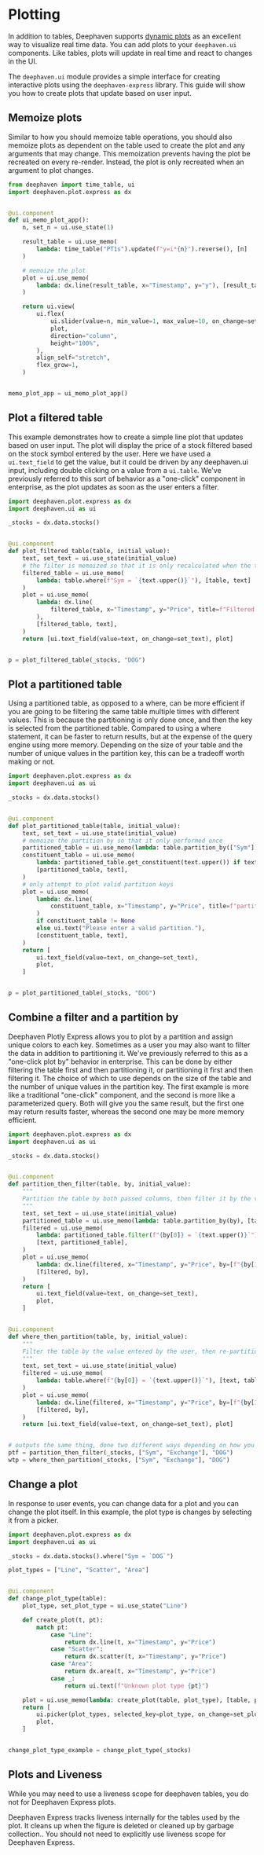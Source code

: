 # Plotting

In addition to tables, Deephaven supports [dynamic plots](/core/docs/how-to-guides/plotting/) as an excellent way to visualize real time data. You can add plots to your `deephaven.ui` components. Like tables, plots will update in real time and react to changes in the UI.

The `deephaven.ui` module provides a simple interface for creating interactive plots using the `deephaven-express` library. This guide will show you how to create plots that update based on user input.

## Memoize plots

Similar to how you should memoize table operations, you should also memoize plots as dependent on the table used to create the plot and any arguments that may change. This memoization prevents having the plot be recreated on every re-render. Instead, the plot is only recreated when an argument to plot changes.

```python
from deephaven import time_table, ui
import deephaven.plot.express as dx


@ui.component
def ui_memo_plot_app():
    n, set_n = ui.use_state(1)

    result_table = ui.use_memo(
        lambda: time_table("PT1s").update(f"y=i*{n}").reverse(), [n]
    )

    # memoize the plot
    plot = ui.use_memo(
        lambda: dx.line(result_table, x="Timestamp", y="y"), [result_table]
    )

    return ui.view(
        ui.flex(
            ui.slider(value=n, min_value=1, max_value=10, on_change=set_n, label="n"),
            plot,
            direction="column",
            height="100%",
        ),
        align_self="stretch",
        flex_grow=1,
    )


memo_plot_app = ui_memo_plot_app()
```

## Plot a filtered table

This example demonstrates how to create a simple line plot that updates based on user input. The plot will display the price of a stock filtered based on the stock symbol entered by the user. Here we have used a `ui.text_field` to get the value, but it could be driven by any deephaven.ui input, including double clicking on a value from a `ui.table`. We've previously referred to this sort of behavior as a "one-click" component in enterprise, as the plot updates as soon as the user enters a filter.

```python
import deephaven.plot.express as dx
import deephaven.ui as ui

_stocks = dx.data.stocks()


@ui.component
def plot_filtered_table(table, initial_value):
    text, set_text = ui.use_state(initial_value)
    # the filter is memoized so that it is only recalculated when the text changes
    filtered_table = ui.use_memo(
        lambda: table.where(f"Sym = `{text.upper()}`"), [table, text]
    )
    plot = ui.use_memo(
        lambda: dx.line(
            filtered_table, x="Timestamp", y="Price", title=f"Filtered by: {text}"
        ),
        [filtered_table, text],
    )
    return [ui.text_field(value=text, on_change=set_text), plot]


p = plot_filtered_table(_stocks, "DOG")
```

## Plot a partitioned table

Using a partitioned table, as opposed to a where, can be more efficient if you are going to be filtering the same table multiple times with different values. This is because the partitioning is only done once, and then the key is selected from the partitioned table. Compared to using a where statement, it can be faster to return results, but at the expense of the query engine using more memory. Depending on the size of your table and the number of unique values in the partition key, this can be a tradeoff worth making or not.

```python
import deephaven.plot.express as dx
import deephaven.ui as ui

_stocks = dx.data.stocks()


@ui.component
def plot_partitioned_table(table, initial_value):
    text, set_text = ui.use_state(initial_value)
    # memoize the partition by so that it only performed once
    partitioned_table = ui.use_memo(lambda: table.partition_by(["Sym"]), [table])
    constituent_table = ui.use_memo(
        lambda: partitioned_table.get_constituent(text.upper()) if text != "" else None,
        [partitioned_table, text],
    )
    # only attempt to plot valid partition keys
    plot = ui.use_memo(
        lambda: dx.line(
            constituent_table, x="Timestamp", y="Price", title=f"partition key: {text}"
        )
        if constituent_table != None
        else ui.text("Please enter a valid partition."),
        [constituent_table, text],
    )
    return [
        ui.text_field(value=text, on_change=set_text),
        plot,
    ]


p = plot_partitioned_table(_stocks, "DOG")
```

## Combine a filter and a partition by

Deephaven Plotly Express allows you to plot by a partition and assign unique colors to each key. Sometimes as a user you may also want to filter the data in addition to partitioning it. We've previously referred to this as a "one-click plot by" behavior in enterprise. This can be done by either filtering the table first and then partitioning it, or partitioning it first and then filtering it. The choice of which to use depends on the size of the table and the number of unique values in the partition key. The first example is more like a traditional "one-click" component, and the second is more like a parameterized query. Both will give you the same result, but the first one may return results faster, whereas the second one may be more memory efficient.

```python
import deephaven.plot.express as dx
import deephaven.ui as ui

_stocks = dx.data.stocks()


@ui.component
def partition_then_filter(table, by, initial_value):
    """
    Partition the table by both passed columns, then filter it by the value entered by the user
    """
    text, set_text = ui.use_state(initial_value)
    partitioned_table = ui.use_memo(lambda: table.partition_by(by), [table, by])
    filtered = ui.use_memo(
        lambda: partitioned_table.filter(f"{by[0]} = `{text.upper()}`"),
        [text, partitioned_table],
    )
    plot = ui.use_memo(
        lambda: dx.line(filtered, x="Timestamp", y="Price", by=[f"{by[1]}"]),
        [filtered, by],
    )
    return [
        ui.text_field(value=text, on_change=set_text),
        plot,
    ]


@ui.component
def where_then_partition(table, by, initial_value):
    """
    Filter the table by the value entered by the user, then re-partition it by the second passed column
    """
    text, set_text = ui.use_state(initial_value)
    filtered = ui.use_memo(
        lambda: table.where(f"{by[0]} = `{text.upper()}`"), [text, table]
    )
    plot = ui.use_memo(
        lambda: dx.line(filtered, x="Timestamp", y="Price", by=[f"{by[1]}"]),
        [filtered, by],
    )
    return [ui.text_field(value=text, on_change=set_text), plot]


# outputs the same thing, done two different ways depending on how you want the work done
ptf = partition_then_filter(_stocks, ["Sym", "Exchange"], "DOG")
wtp = where_then_partition(_stocks, ["Sym", "Exchange"], "DOG")
```

## Change a plot

In response to user events, you can change data for a plot and you can change the plot itself. In this example, the plot type is changes by selecting it from a picker.

```python
import deephaven.plot.express as dx
import deephaven.ui as ui

_stocks = dx.data.stocks().where("Sym = `DOG`")

plot_types = ["Line", "Scatter", "Area"]


@ui.component
def change_plot_type(table):
    plot_type, set_plot_type = ui.use_state("Line")

    def create_plot(t, pt):
        match pt:
            case "Line":
                return dx.line(t, x="Timestamp", y="Price")
            case "Scatter":
                return dx.scatter(t, x="Timestamp", y="Price")
            case "Area":
                return dx.area(t, x="Timestamp", y="Price")
            case _:
                return ui.text(f"Unknown plot type {pt}")

    plot = ui.use_memo(lambda: create_plot(table, plot_type), [table, plot_type])
    return [
        ui.picker(plot_types, selected_key=plot_type, on_change=set_plot_type),
        plot,
    ]


change_plot_type_example = change_plot_type(_stocks)
```

## Plots and Liveness

While you may need to use a liveness scope for deephaven tables, you do not for Deephaven Express plots.

Deephaven Express tracks liveness internally for the tables used by the plot. It cleans up when the figure is deleted or cleaned up by garbage collection.. You should not need to explicitly use liveness scope for Deephaven Express.
